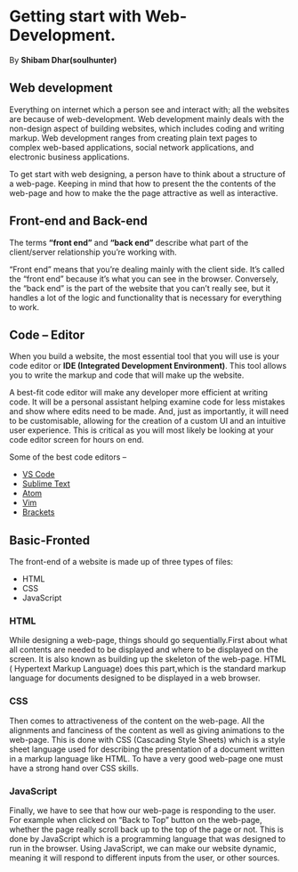 
# Getting start with Web-Development.
By **Shibam Dhar(soulhunter)**

## Web development
Everything on internet which a person see and interact with; all the websites are because of web-development. Web development mainly deals with the non-design aspect of building websites, which includes coding and writing markup. Web development ranges from creating plain text pages to complex web-based applications, social network applications, and electronic business applications.

To get start with web designing, a person have to think about a structure of a web-page. Keeping in mind that how to present the the contents of the web-page and how to make the the page attractive as well as interactive.

## Front-end and Back-end
The terms **“front end”** and **“back end”**  describe what part of the client/server relationship you’re working with.

“Front end” means that you’re dealing mainly with the client side. It’s called the “front end” because it’s what you can see in the browser. Conversely, the “back end” is the part of the website that you can’t really see, but it handles a lot of the logic and functionality that is necessary for everything to work.


 
## Code – Editor
When you build a website, the most essential tool that you will use is your code editor or **IDE (Integrated Development Environment)**. This tool allows you to write the markup and code that will make up the website.

A best-fit code editor will make any developer more efficient at writing code. It will be a personal assistant helping examine code for less mistakes and show where edits need to be made. And, just as importantly, it will need to be customisable, allowing for the creation of a custom UI and an intuitive user experience. This is critical as you will most likely be looking at your code editor screen for hours on end. 

Some of the best code editors –

- [VS Code](https://code.visualstudio.com/download)
- [Sublime Text](https://www.sublimetext.com/3)<br>
- [Atom](https://atom.io/)<br>
- [Vim](https://www.vim.org/)<br>
- [Brackets](http://brackets.io/)<br>

## Basic-Fronted
The front-end of a website is made up of three types of files:

- HTML<br>
- CSS<br>
- JavaScript<br>

### HTML

While designing a web-page, things should go sequentially.First about what all contents are needed to be displayed and where to be displayed on the screen. It is also known as building up the skeleton of the web-page. HTML ( Hypertext Markup Language) does this part,which is the standard markup language for documents designed to be displayed in a web browser.


 
### CSS

Then comes to attractiveness of the content on the web-page. All the alignments and fanciness of the content as well as giving animations to the web-page. This is done with CSS (Cascading Style Sheets) which is a style sheet language used for describing the presentation of a document written in a markup language like HTML. To have a very good web-page one must have a strong hand over CSS skills.

### JavaScript

Finally, we have to see that how our web-page is responding to the user. For example when clicked on “Back to Top” button on the web-page, whether the page really scroll back up to the top of the page or not. This is done by JavaScript which is a programming language that was designed to run in the browser. Using JavaScript, we can make our website dynamic, meaning it will respond to different inputs from the user, or other sources.

